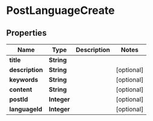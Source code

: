 # PostLanguageCreate

## Properties
Name | Type | Description | Notes
------------ | ------------- | ------------- | -------------
**title** | **String** |  | 
**description** | **String** |  |  [optional]
**keywords** | **String** |  |  [optional]
**content** | **String** |  |  [optional]
**postId** | **Integer** |  |  [optional]
**languageId** | **Integer** |  |  [optional]
